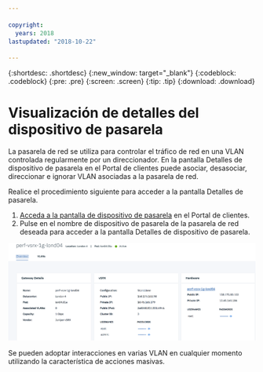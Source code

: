 ```yaml
---

copyright:
  years: 2018
lastupdated: "2018-10-22"

---
```


{:shortdesc: .shortdesc}
{:new_window: target="_blank"}
{:codeblock: .codeblock}
{:pre: .pre}
{:screen: .screen}
{:tip: .tip}
{:download: .download}

# Visualización de detalles del dispositivo de pasarela

La pasarela de red se utiliza para controlar el tráfico de red en una VLAN controlada regularmente por un direccionador. En la pantalla Detalles de dispositivo de pasarela en el Portal de clientes puede asociar, desasociar, direccionar e ignorar VLAN asociadas a la pasarela de red.

Realice el procedimiento siguiente para acceder a la pantalla Detalles de pasarela.

1. [Acceda a la pantalla de dispositivo de pasarela](access-gateway-appliances.html) en el Portal de clientes.
2. Pulse en el nombre de dispositivo de pasarela de la pasarela de red deseada para acceder a la pantalla Detalles de dispositivo de pasarela.

<img src="images/gw-sa-details.png" alt="dibujo" style="width: 700px;"/>

Se pueden adoptar interacciones en varias VLAN en cualquier momento utilizando la característica de acciones masivas.
